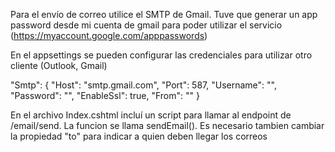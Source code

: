 Para el envío de correo utilice el SMTP de Gmail. Tuve que generar un app password desde mi cuenta de gmail para poder utilizar el servicio (https://myaccount.google.com/apppasswords)

En el appsettings se pueden configurar las credenciales para utilizar otro cliente (Outlook, Gmail)

"Smtp": {
    "Host": "smtp.gmail.com",
    "Port": 587,
    "Username": "",
    "Password": "",
    "EnableSsl": true,
    "From": ""
  }

  En el archivo Index.cshtml incluí un script para llamar al endpoint de /email/send. La funcion se llama sendEmail(). Es necesario tambien cambiar la propiedad "to" para indicar a quien deben llegar los correos

  

